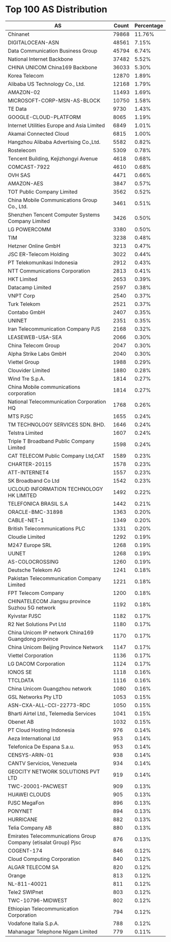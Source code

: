 # Top 100 AS Distribution
| AS | Count | Percentage |
|----|----|----|
| Chinanet | 79868 | 11.76% |
| DIGITALOCEAN-ASN | 48561 | 7.15% |
| Data Communication Business Group | 45794 | 6.74% |
| National Internet Backbone | 37482 | 5.52% |
| CHINA UNICOM China169 Backbone | 36033 | 5.30% |
| Korea Telecom | 12870 | 1.89% |
| Alibaba US Technology Co., Ltd. | 12168 | 1.79% |
| AMAZON-02 | 11493 | 1.69% |
| MICROSOFT-CORP-MSN-AS-BLOCK | 10750 | 1.58% |
| TE Data | 9730 | 1.43% |
| GOOGLE-CLOUD-PLATFORM | 8065 | 1.19% |
| Internet Utilities Europe and Asia Limited | 6849 | 1.01% |
| Akamai Connected Cloud | 6815 | 1.00% |
| Hangzhou Alibaba Advertising Co.,Ltd. | 5582 | 0.82% |
| Rostelecom | 5309 | 0.78% |
| Tencent Building, Kejizhongyi Avenue | 4618 | 0.68% |
| COMCAST-7922 | 4610 | 0.68% |
| OVH SAS | 4471 | 0.66% |
| AMAZON-AES | 3847 | 0.57% |
| TOT Public Company Limited | 3562 | 0.52% |
| China Mobile Communications Group Co., Ltd. | 3461 | 0.51% |
| Shenzhen Tencent Computer Systems Company Limited | 3426 | 0.50% |
| LG POWERCOMM | 3380 | 0.50% |
| TIM | 3238 | 0.48% |
| Hetzner Online GmbH | 3213 | 0.47% |
| JSC ER-Telecom Holding | 3022 | 0.44% |
| PT Telekomunikasi Indonesia | 2912 | 0.43% |
| NTT Communications Corporation | 2813 | 0.41% |
| HKT Limited | 2653 | 0.39% |
| Datacamp Limited | 2597 | 0.38% |
| VNPT Corp | 2540 | 0.37% |
| Turk Telekom | 2521 | 0.37% |
| Contabo GmbH | 2407 | 0.35% |
| UNINET | 2351 | 0.35% |
| Iran Telecommunication Company PJS | 2168 | 0.32% |
| LEASEWEB-USA-SEA | 2066 | 0.30% |
| China Telecom Group | 2047 | 0.30% |
| Alpha Strike Labs GmbH | 2040 | 0.30% |
| Viettel Group | 1988 | 0.29% |
| Clouvider Limited | 1880 | 0.28% |
| Wind Tre S.p.A. | 1814 | 0.27% |
| China Mobile communications corporation | 1814 | 0.27% |
| National Telecommunication Corporation HQ | 1768 | 0.26% |
| MTS PJSC | 1655 | 0.24% |
| TM TECHNOLOGY SERVICES SDN. BHD. | 1646 | 0.24% |
| Telstra Limited | 1607 | 0.24% |
| Triple T Broadband Public Company Limited | 1598 | 0.24% |
| CAT TELECOM Public Company Ltd,CAT | 1589 | 0.23% |
| CHARTER-20115 | 1578 | 0.23% |
| ATT-INTERNET4 | 1557 | 0.23% |
| SK Broadband Co Ltd | 1542 | 0.23% |
| UCLOUD INFORMATION TECHNOLOGY HK LIMITED | 1492 | 0.22% |
| TELEFONICA BRASIL S.A | 1442 | 0.21% |
| ORACLE-BMC-31898 | 1363 | 0.20% |
| CABLE-NET-1 | 1349 | 0.20% |
| British Telecommunications PLC | 1331 | 0.20% |
| Cloudie Limited | 1292 | 0.19% |
| M247 Europe SRL | 1268 | 0.19% |
| UUNET | 1268 | 0.19% |
| AS-COLOCROSSING | 1260 | 0.19% |
| Deutsche Telekom AG | 1241 | 0.18% |
| Pakistan Telecommunication Company Limited | 1221 | 0.18% |
| FPT Telecom Company | 1200 | 0.18% |
| CHINATELECOM Jiangsu province Suzhou 5G network | 1192 | 0.18% |
| Kyivstar PJSC | 1182 | 0.17% |
| R2 Net Solutions Pvt Ltd | 1180 | 0.17% |
| China Unicom IP network China169 Guangdong province | 1170 | 0.17% |
| China Unicom Beijing Province Network | 1147 | 0.17% |
| Viettel Corporation | 1136 | 0.17% |
| LG DACOM Corporation | 1124 | 0.17% |
| IONOS SE | 1118 | 0.16% |
| TTCLDATA | 1116 | 0.16% |
| China Unicom Guangzhou network | 1080 | 0.16% |
| GSL Networks Pty LTD | 1053 | 0.15% |
| ASN-CXA-ALL-CCI-22773-RDC | 1050 | 0.15% |
| Bharti Airtel Ltd., Telemedia Services | 1041 | 0.15% |
| Obenet AB | 1032 | 0.15% |
| PT Cloud Hosting Indonesia | 976 | 0.14% |
| Aeza International Ltd | 953 | 0.14% |
| Telefonica De Espana S.a.u. | 953 | 0.14% |
| CENSYS-ARIN-01 | 938 | 0.14% |
| CANTV Servicios, Venezuela | 934 | 0.14% |
| GEOCITY NETWORK SOLUTIONS PVT LTD | 919 | 0.14% |
| TWC-20001-PACWEST | 909 | 0.13% |
| HUAWEI CLOUDS | 905 | 0.13% |
| PJSC MegaFon | 896 | 0.13% |
| PONYNET | 894 | 0.13% |
| HURRICANE | 882 | 0.13% |
| Telia Company AB | 880 | 0.13% |
| Emirates Telecommunications Group Company (etisalat Group) Pjsc | 876 | 0.13% |
| COGENT-174 | 846 | 0.12% |
| Cloud Computing Corporation | 840 | 0.12% |
| ALGAR TELECOM SA | 820 | 0.12% |
| Orange | 813 | 0.12% |
| NL-811-40021 | 811 | 0.12% |
| Tele2 SWIPnet | 803 | 0.12% |
| TWC-10796-MIDWEST | 802 | 0.12% |
| Ethiopian Telecommunication Corporation | 794 | 0.12% |
| Vodafone Italia S.p.A. | 788 | 0.12% |
| Mahanagar Telephone Nigam Limited | 779 | 0.11% |
